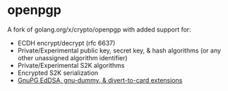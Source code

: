 # openpgp

A fork of golang.org/x/crypto/openpgp with added support for:

* ECDH encrypt/decrypt (rfc 6637)
* Private/Experimental public key, secret key, & hash algorithms (or any other unassigned algorithm identifier)
* Private/Experimental S2K algorithms
* Encrypted S2K serialization
* [GnuPG EdDSA, gnu-dummy, & divert-to-card extensions](https://github.com/benburkert/gnupg)
